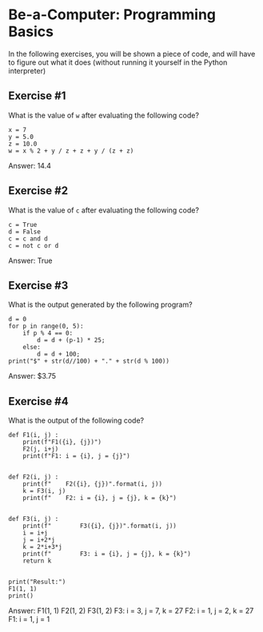 # Be-a-Computer: Programming Basics

In the following exercises, you will be shown a piece of code, and will have to figure out what it does (without running it yourself in the Python interpreter)

## Exercise #1

What is the value of `w` after evaluating the following code?

    x = 7
    y = 5.0
    z = 10.0
    w = x % 2 + y / z + z + y / (z + z)

Answer: 14.4

## Exercise #2

What is the value of `c` after evaluating the following code?

    c = True
    d = False
    c = c and d
    c = not c or d

Answer: True

## Exercise #3

What is the output generated by the following program?

    d = 0
    for p in range(0, 5):
        if p % 4 == 0:
            d = d + (p-1) * 25;
        else:
            d = d + 100;
    print("$" + str(d//100) + "." + str(d % 100))

Answer: $3.75

## Exercise #4

What is the output of the following code?

    def F1(i, j) :
        print(f"F1({i}, {j})")
        F2(j, i+j)
        print(f"F1: i = {i}, j = {j}")
        

    def F2(i, j) :
        print(f"    F2({i}, {j})".format(i, j))
        k = F3(i, j)
        print(f"    F2: i = {i}, j = {j}, k = {k}")
        

    def F3(i, j) :
        print(f"        F3({i}, {j})".format(i, j))
        i = i+j
        j = i+2*j
        k = 2*i+3*j
        print(f"        F3: i = {i}, j = {j}, k = {k}")
        return k
        

    print("Result:")
    F1(1, 1)
    print()

Answer: 
F1(1, 1)
    F2(1, 2)
        F3(1, 2)
        F3: i = 3, j = 7, k = 27
    F2: i = 1, j = 2, k = 27
F1: i = 1, j = 1
